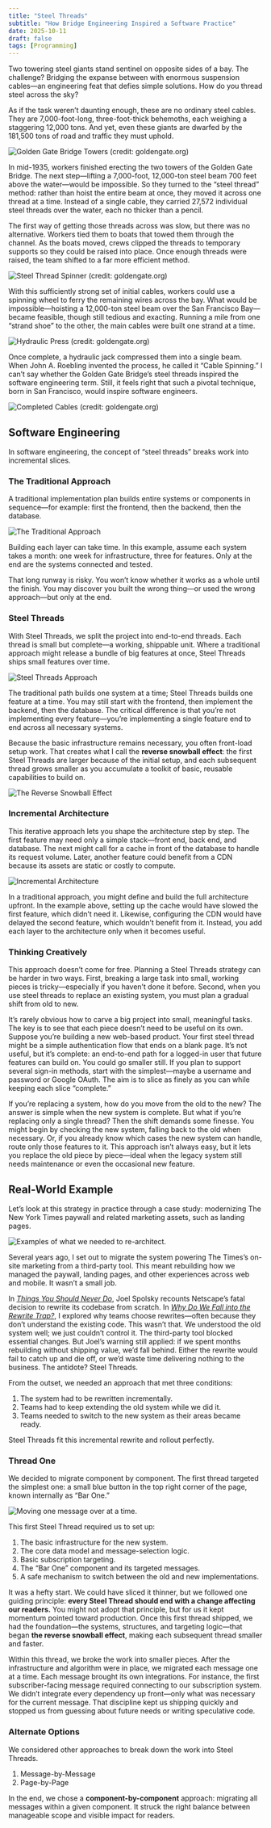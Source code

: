 ```yaml
---
title: "Steel Threads"
subtitle: "How Bridge Engineering Inspired a Software Practice"
date: 2025-10-11
draft: false
tags: [Programming]
---
```


Two towering steel giants stand sentinel on opposite sides of a bay. The challenge? Bridging the expanse between with enormous suspension cables—an engineering feat that defies simple solutions. How do you thread steel across the sky?

As if the task weren’t daunting enough, these are no ordinary steel cables. They are 7,000-foot-long, three-foot-thick behemoths, each weighing a staggering 12,000 tons. And yet, even these giants are dwarfed by the 181,500 tons of road and traffic they must uphold.

![Golden Gate Bridge Towers (credit: goldengate.org)](/image/programming/steel-threads-golden-gate-towers.jpg)

In mid-1935, workers finished erecting the two towers of the Golden Gate Bridge. The next step—lifting a 7,000-foot, 12,000-ton steel beam 700 feet above the water—would be impossible. So they turned to the “steel thread” method: rather than hoist the entire beam at once, they moved it across one thread at a time. Instead of a single cable, they carried 27,572 individual steel threads over the water, each no thicker than a pencil.

The first way of getting those threads across was slow, but there was no alternative. Workers tied them to boats that towed them through the channel. As the boats moved, crews clipped the threads to temporary supports so they could be raised into place. Once enough threads were raised, the team shifted to a far more efficient method.

![Steel Thread Spinner (credit: goldengate.org)](/image/programming/steel-threads-golden-gate-spinner.jpg)

With this sufficiently strong set of initial cables, workers could use a spinning wheel to ferry the remaining wires across the bay. What would be impossible—hoisting a 12,000-ton steel beam over the San Francisco Bay—became feasible, though still tedious and exacting. Running a mile from one “strand shoe” to the other, the main cables were built one strand at a time.

![Hydraulic Press (credit: goldengate.org)](/image/programming/steel-threads-golden-gate-press.jpg)

Once complete, a hydraulic jack compressed them into a single beam. When John A. Roebling invented the process, he called it “Cable Spinning.” I can’t say whether the Golden Gate Bridge’s steel threads inspired the software engineering term. Still, it feels right that such a pivotal technique, born in San Francisco, would inspire software engineers.

![Completed Cables (credit: goldengate.org)](/image/programming/steel-threads-golden-gate-beams.jpg)

## Software Engineering

In software engineering, the concept of “steel threads” breaks work into incremental slices.

### The Traditional Approach

A traditional implementation plan builds entire systems or components in sequence—for example: first the frontend, then the backend, then the database.

![The Traditional Approach](/image/programming/steel-threads-traditional-approach.png)

Building each layer can take time. In this example, assume each system takes a month: one week for infrastructure, three for features. Only at the end are the systems connected and tested.

That long runway is risky. You won’t know whether it works as a whole until the finish. You may discover you built the wrong thing—or used the wrong approach—but only at the end.

### Steel Threads

With Steel Threads, we split the project into end-to-end threads. Each thread is small but complete—a working, shippable unit. Where a traditional approach might release a bundle of big features at once, Steel Threads ships small features over time.

![Steel Threads Approach](/image/programming/steel-threads-one-feature-at-a-time.png)

The traditional path builds one system at a time; Steel Threads builds one feature at a time. You may still start with the frontend, then implement the backend, then the database. The critical difference is that you’re not implementing every feature—you’re implementing a single feature end to end across all necessary systems.

Because the basic infrastructure remains necessary, you often front-load setup work. That creates what I call the **reverse snowball effect**: the first Steel Threads are larger because of the initial setup, and each subsequent thread grows smaller as you accumulate a toolkit of basic, reusable capabilities to build on.

![The Reverse Snowball Effect](/image/programming/steel-threads-reverse-snowball-effect.png)

### Incremental Architecture

This iterative approach lets you shape the architecture step by step. The first feature may need only a simple stack—front end, back end, and database. The next might call for a cache in front of the database to handle its request volume. Later, another feature could benefit from a CDN because its assets are static or costly to compute.

![Incremental Architecture](/image/programming/steel-threads-incremental-architecture.png)

In a traditional approach, you might define and build the full architecture upfront. In the example above, setting up the cache would have slowed the first feature, which didn’t need it. Likewise, configuring the CDN would have delayed the second feature, which wouldn’t benefit from it. Instead, you add each layer to the architecture only when it becomes useful.

### Thinking Creatively

This approach doesn’t come for free. Planning a Steel Threads strategy can be harder in two ways. First, breaking a large task into small, working pieces is tricky—especially if you haven’t done it before. Second, when you use steel threads to replace an existing system, you must plan a gradual shift from old to new.

It’s rarely obvious how to carve a big project into small, meaningful tasks. The key is to see that each piece doesn’t need to be useful on its own. Suppose you’re building a new web-based product. Your first steel thread might be a simple authentication flow that ends on a blank page. It’s not useful, but it’s complete: an end-to-end path for a logged-in user that future features can build on. You could go smaller still. If you plan to support several sign-in methods, start with the simplest—maybe a username and password or Google OAuth. The aim is to slice as finely as you can while keeping each slice “complete.”

If you’re replacing a system, how do you move from the old to the new? The answer is simple when the new system is complete. But what if you’re replacing only a single thread? Then the shift demands some finesse. You might begin by checking the new system, falling back to the old when necessary. Or, if you already know which cases the new system can handle, route only those features to it. This approach isn’t always easy, but it lets you replace the old piece by piece—ideal when the legacy system still needs maintenance or even the occasional new feature.

## Real-World Example

Let’s look at this strategy in practice through a case study: modernizing The New York Times paywall and related marketing assets, such as landing pages.

![Examples of what we needed to re-architect.](/image/programming/steel-threads-nytimes-article.png)

Several years ago, I set out to migrate the system powering The Times’s on-site marketing from a third-party tool. This meant rebuilding how we managed the paywall, landing pages, and other experiences across web and mobile. It wasn’t a small job.

In [*Things You Should Never Do*](https://www.joelonsoftware.com/2000/04/06/things-you-should-never-do-part-i/), Joel Spolsky recounts Netscape’s fatal decision to rewrite its codebase from scratch. In [*Why Do We Fall into the Rewrite Trap?*](/programming/why-do-we-fall-into-the-rewrite-trap), I explored why teams choose rewrites—often because they don’t understand the existing code. This wasn’t that. We understood the old system well; we just couldn’t control it. The third-party tool blocked essential changes. But Joel’s warning still applied: if we spent months rebuilding without shipping value, we’d fall behind. Either the rewrite would fail to catch up and die off, or we’d waste time delivering nothing to the business. The antidote? Steel Threads.

From the outset, we needed an approach that met three conditions:

1. The system had to be rewritten incrementally.  
2. Teams had to keep extending the old system while we did it.  
3. Teams needed to switch to the new system as their areas became ready.  

Steel Threads fit this incremental rewrite and rollout perfectly. 

### Thread One

We decided to migrate component by component. The first thread targeted the simplest one: a small blue button in the top right corner of the page, known internally as “Bar One.”

![Moving one message over at a time.](/image/programming/steel-threads-migration-one-button.png)

This first Steel Thread required us to set up:

1. The basic infrastructure for the new system.  
2. The core data model and message-selection logic.  
3. Basic subscription targeting.  
4. The “Bar One” component and its targeted messages.  
5. A safe mechanism to switch between the old and new implementations.

It was a hefty start. We could have sliced it thinner, but we followed one guiding principle: **every Steel Thread should end with a change affecting our readers.** You might not adopt that principle, but for us it kept momentum pointed toward production. Once this first thread shipped, we had the foundation—the systems, structures, and targeting logic—that began **the reverse snowball effect**, making each subsequent thread smaller and faster.

Within this thread, we broke the work into smaller pieces. After the infrastructure and algorithm were in place, we migrated each message one at a time. Each message brought its own integrations. For instance, the first subscriber-facing message required connecting to our subscription system. We didn’t integrate every dependency up front—only what was necessary for the current message. That discipline kept us shipping quickly and stopped us from guessing about future needs or writing speculative code.

### Alternate Options

We considered other approaches to break down the work into Steel Threads. 

1. Message-by-Message
2. Page-by-Page

In the end, we chose a **component-by-component** approach: migrating all messages within a given component. It struck the right balance between manageable scope and visible impact for readers.




